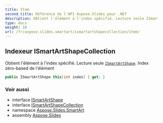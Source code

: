 ```yaml
---
title: Item
second_title: Référence de l'API Aspose.Slides pour .NET
description: Obtient l'élément à l'index spécifié. Lecture seule ISmartArtShapeaspose.slides.smartart/ismartartshape. Index zéro-based de l'élément
type: docs
weight: 10
url: /fr/aspose.slides.smartart/ismartartshapecollection/item/
---
```


## Indexeur ISmartArtShapeCollection

Obtient l'élément à l'index spécifié. Lecture seule [`ISmartArtShape`](../../ismartartshape). Index zéro-based de l'élément

```csharp
public ISmartArtShape this[int index] { get; }
```

### Voir aussi

* interface [ISmartArtShape](../../ismartartshape)
* interface [ISmartArtShapeCollection](../../ismartartshapecollection)
* namespace [Aspose.Slides.SmartArt](../../ismartartshapecollection)
* assembly [Aspose.Slides](../../../)

<!-- NE PAS ÉDITER : généré par xmldocmd pour Aspose.Slides.dll -->